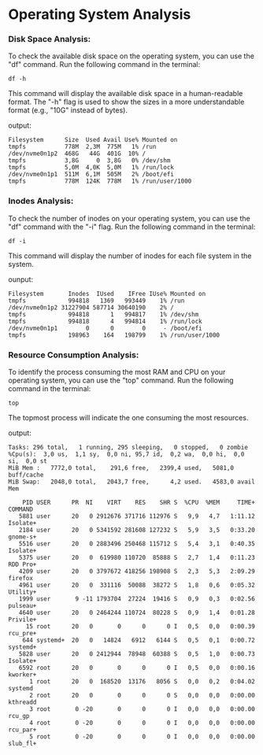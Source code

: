 # Operating System Analysis

### Disk Space Analysis:

To check the available disk space on the operating system, you can use the "df" command. Run the following command in the terminal:

```
df -h
```

This command will display the available disk space in a human-readable format. The "-h" flag is used to show the sizes in a more understandable format (e.g., "10G" instead of bytes).

output:

```
Filesystem      Size  Used Avail Use% Mounted on
tmpfs           778M  2,3M  775M   1% /run
/dev/nvme0n1p2  468G   44G  401G  10% /
tmpfs           3,8G     0  3,8G   0% /dev/shm
tmpfs           5,0M  4,0K  5,0M   1% /run/lock
/dev/nvme0n1p1  511M  6,1M  505M   2% /boot/efi
tmpfs           778M  124K  778M   1% /run/user/1000
```

### Inodes Analysis:

To check the number of inodes on your operating system, you can use the "df" command with the "-i" flag. Run the following command in the terminal:

```
df -i
```

This command will display the number of inodes for each file system in the system.

ounput:

```
Filesystem       Inodes  IUsed    IFree IUse% Mounted on
tmpfs            994818   1369   993449    1% /run
/dev/nvme0n1p2 31227904 587714 30640190    2% /
tmpfs            994818      1   994817    1% /dev/shm
tmpfs            994818      4   994814    1% /run/lock
/dev/nvme0n1p1        0      0        0     - /boot/efi
tmpfs            198963    164   198799    1% /run/user/1000
```

### Resource Consumption Analysis:

To identify the process consuming the most RAM and CPU on your operating system, you can use the "top" command. Run the following command in the terminal:

```
top
```

The topmost process will indicate the one consuming the most resources.

output:

```top - 08:40:39 up 8 min,  1 user,  load average: 1,05, 1,20, 0,70
Tasks: 296 total,   1 running, 295 sleeping,   0 stopped,   0 zombie
%Cpu(s):  3,0 us,  1,1 sy,  0,0 ni, 95,7 id,  0,2 wa,  0,0 hi,  0,0 si,  0,0 st
MiB Mem :   7772,0 total,    291,6 free,   2399,4 used,   5081,0 buff/cache
MiB Swap:   2048,0 total,   2043,7 free,      4,2 used.   4583,0 avail Mem 

    PID USER      PR  NI    VIRT    RES    SHR S  %CPU  %MEM     TIME+ COMMAND  
   5881 user      20   0 2912676 371716 112976 S   9,9   4,7   1:11.12 Isolate+ 
   2184 user      20   0 5341592 281608 127232 S   5,9   3,5   0:33.20 gnome-s+ 
   5516 user      20   0 2883496 250468 115712 S   5,4   3,1   0:40.35 Isolate+ 
   5375 user      20   0  619980 110720  85888 S   2,7   1,4   0:11.23 RDD Pro+ 
   4209 user      20   0 3797672 418256 198908 S   2,3   5,3   2:09.29 firefox  
   4961 user      20   0  331116  50088  38272 S   1,8   0,6   0:05.32 Utility+ 
   1999 user       9 -11 1793704  27224  19416 S   0,9   0,3   0:02.56 pulseau+ 
   4640 user      20   0 2464244 110724  80228 S   0,9   1,4   0:01.28 Privile+ 
     15 root      20   0       0      0      0 I   0,5   0,0   0:00.39 rcu_pre+ 
    644 systemd+  20   0   14824   6912   6144 S   0,5   0,1   0:00.72 systemd+ 
   5828 user      20   0 2412944  78948  60388 S   0,5   1,0   0:00.73 Isolate+ 
   6592 root      20   0       0      0      0 I   0,5   0,0   0:00.16 kworker+ 
      1 root      20   0  168520  13176   8056 S   0,0   0,2   0:04.02 systemd  
      2 root      20   0       0      0      0 S   0,0   0,0   0:00.00 kthreadd 
      3 root       0 -20       0      0      0 I   0,0   0,0   0:00.00 rcu_gp   
      4 root       0 -20       0      0      0 I   0,0   0,0   0:00.00 rcu_par+ 
      5 root       0 -20       0      0      0 I   0,0   0,0   0:00.00 slub_fl+ 

```
